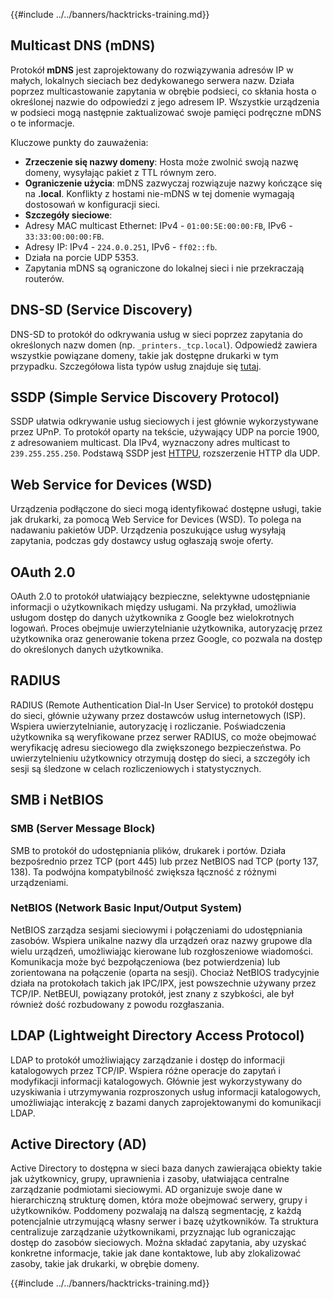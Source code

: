{{#include ../../banners/hacktricks-training.md}}

## Multicast DNS (mDNS)

Protokół **mDNS** jest zaprojektowany do rozwiązywania adresów IP w małych, lokalnych sieciach bez dedykowanego serwera nazw. Działa poprzez multicastowanie zapytania w obrębie podsieci, co skłania hosta o określonej nazwie do odpowiedzi z jego adresem IP. Wszystkie urządzenia w podsieci mogą następnie zaktualizować swoje pamięci podręczne mDNS o te informacje.

Kluczowe punkty do zauważenia:

- **Zrzeczenie się nazwy domeny**: Hosta może zwolnić swoją nazwę domeny, wysyłając pakiet z TTL równym zero.
- **Ograniczenie użycia**: mDNS zazwyczaj rozwiązuje nazwy kończące się na **.local**. Konflikty z hostami nie-mDNS w tej domenie wymagają dostosowań w konfiguracji sieci.
- **Szczegóły sieciowe**:
- Adresy MAC multicast Ethernet: IPv4 - `01:00:5E:00:00:FB`, IPv6 - `33:33:00:00:00:FB`.
- Adresy IP: IPv4 - `224.0.0.251`, IPv6 - `ff02::fb`.
- Działa na porcie UDP 5353.
- Zapytania mDNS są ograniczone do lokalnej sieci i nie przekraczają routerów.

## DNS-SD (Service Discovery)

DNS-SD to protokół do odkrywania usług w sieci poprzez zapytania do określonych nazw domen (np. `_printers._tcp.local`). Odpowiedź zawiera wszystkie powiązane domeny, takie jak dostępne drukarki w tym przypadku. Szczegółowa lista typów usług znajduje się [tutaj](http://www.dns-sd.org/ServiceTypes.html).

## SSDP (Simple Service Discovery Protocol)

SSDP ułatwia odkrywanie usług sieciowych i jest głównie wykorzystywane przez UPnP. To protokół oparty na tekście, używający UDP na porcie 1900, z adresowaniem multicast. Dla IPv4, wyznaczony adres multicast to `239.255.255.250`. Podstawą SSDP jest [HTTPU](https://en.wikipedia.org/wiki/HTTPU), rozszerzenie HTTP dla UDP.

## Web Service for Devices (WSD)

Urządzenia podłączone do sieci mogą identyfikować dostępne usługi, takie jak drukarki, za pomocą Web Service for Devices (WSD). To polega na nadawaniu pakietów UDP. Urządzenia poszukujące usług wysyłają zapytania, podczas gdy dostawcy usług ogłaszają swoje oferty.

## OAuth 2.0

OAuth 2.0 to protokół ułatwiający bezpieczne, selektywne udostępnianie informacji o użytkownikach między usługami. Na przykład, umożliwia usługom dostęp do danych użytkownika z Google bez wielokrotnych logowań. Proces obejmuje uwierzytelnianie użytkownika, autoryzację przez użytkownika oraz generowanie tokena przez Google, co pozwala na dostęp do określonych danych użytkownika.

## RADIUS

RADIUS (Remote Authentication Dial-In User Service) to protokół dostępu do sieci, głównie używany przez dostawców usług internetowych (ISP). Wspiera uwierzytelnianie, autoryzację i rozliczanie. Poświadczenia użytkownika są weryfikowane przez serwer RADIUS, co może obejmować weryfikację adresu sieciowego dla zwiększonego bezpieczeństwa. Po uwierzytelnieniu użytkownicy otrzymują dostęp do sieci, a szczegóły ich sesji są śledzone w celach rozliczeniowych i statystycznych.

## SMB i NetBIOS

### SMB (Server Message Block)

SMB to protokół do udostępniania plików, drukarek i portów. Działa bezpośrednio przez TCP (port 445) lub przez NetBIOS nad TCP (porty 137, 138). Ta podwójna kompatybilność zwiększa łączność z różnymi urządzeniami.

### NetBIOS (Network Basic Input/Output System)

NetBIOS zarządza sesjami sieciowymi i połączeniami do udostępniania zasobów. Wspiera unikalne nazwy dla urządzeń oraz nazwy grupowe dla wielu urządzeń, umożliwiając kierowane lub rozgłoszeniowe wiadomości. Komunikacja może być bezpołączeniowa (bez potwierdzenia) lub zorientowana na połączenie (oparta na sesji). Chociaż NetBIOS tradycyjnie działa na protokołach takich jak IPC/IPX, jest powszechnie używany przez TCP/IP. NetBEUI, powiązany protokół, jest znany z szybkości, ale był również dość rozbudowany z powodu rozgłaszania.

## LDAP (Lightweight Directory Access Protocol)

LDAP to protokół umożliwiający zarządzanie i dostęp do informacji katalogowych przez TCP/IP. Wspiera różne operacje do zapytań i modyfikacji informacji katalogowych. Głównie jest wykorzystywany do uzyskiwania i utrzymywania rozproszonych usług informacji katalogowych, umożliwiając interakcję z bazami danych zaprojektowanymi do komunikacji LDAP.

## Active Directory (AD)

Active Directory to dostępna w sieci baza danych zawierająca obiekty takie jak użytkownicy, grupy, uprawnienia i zasoby, ułatwiająca centralne zarządzanie podmiotami sieciowymi. AD organizuje swoje dane w hierarchiczną strukturę domen, która może obejmować serwery, grupy i użytkowników. Poddomeny pozwalają na dalszą segmentację, z każdą potencjalnie utrzymującą własny serwer i bazę użytkowników. Ta struktura centralizuje zarządzanie użytkownikami, przyznając lub ograniczając dostęp do zasobów sieciowych. Można składać zapytania, aby uzyskać konkretne informacje, takie jak dane kontaktowe, lub aby zlokalizować zasoby, takie jak drukarki, w obrębie domeny.

{{#include ../../banners/hacktricks-training.md}}
